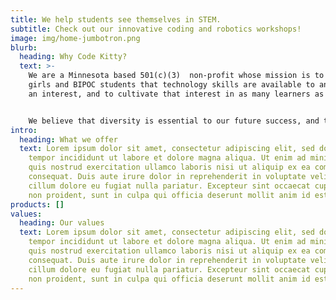 ```yaml
---
title: We help students see themselves in STEM.
subtitle: Check out our innovative coding and robotics workshops!
image: img/home-jumbotron.png
blurb:
  heading: Why Code Kitty?
  text: >-
    We are a Minnesota based 501(c)(3)  non-profit whose mission is to show
    girls and BIPOC students that technology skills are available to anyone with
    an interest, and to cultivate that interest in as many learners as possible.


    We believe that diversity is essential to our future success, and that we all do better when we all do better.
intro:
  heading: What we offer
  text: Lorem ipsum dolor sit amet, consectetur adipiscing elit, sed do eiusmod
    tempor incididunt ut labore et dolore magna aliqua. Ut enim ad minim veniam,
    quis nostrud exercitation ullamco laboris nisi ut aliquip ex ea commodo
    consequat. Duis aute irure dolor in reprehenderit in voluptate velit esse
    cillum dolore eu fugiat nulla pariatur. Excepteur sint occaecat cupidatat
    non proident, sunt in culpa qui officia deserunt mollit anim id est laborum.
products: []
values:
  heading: Our values
  text: Lorem ipsum dolor sit amet, consectetur adipiscing elit, sed do eiusmod
    tempor incididunt ut labore et dolore magna aliqua. Ut enim ad minim veniam,
    quis nostrud exercitation ullamco laboris nisi ut aliquip ex ea commodo
    consequat. Duis aute irure dolor in reprehenderit in voluptate velit esse
    cillum dolore eu fugiat nulla pariatur. Excepteur sint occaecat cupidatat
    non proident, sunt in culpa qui officia deserunt mollit anim id est laborum.
---
```

